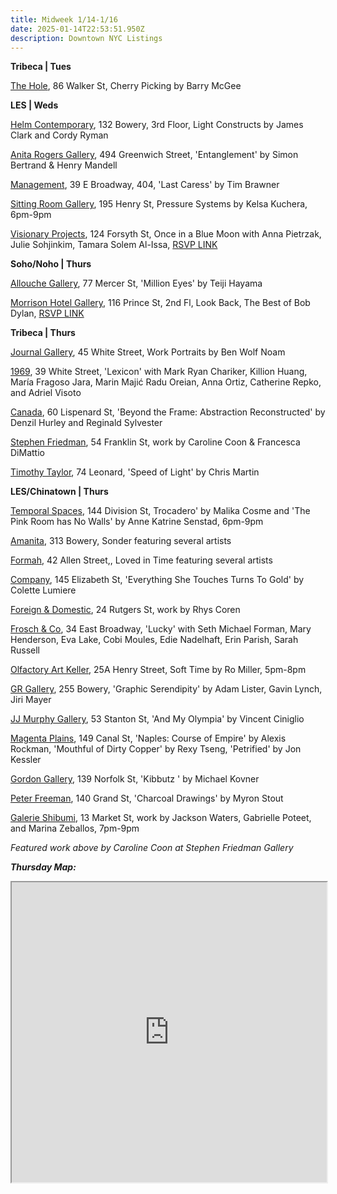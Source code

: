 ```yaml
---
title: Midweek 1/14-1/16
date: 2025-01-14T22:53:51.950Z
description: Downtown NYC Listings
---
```

**T﻿ribeca | Tues**

[The Hole](http://theholenyc.com/), 86 Walker St, Cherry Picking by Barry McGee

**L﻿ES | Weds**

[Helm Contemporary](https://www.helmcontemporary.com/), 132 Bowery, 3rd Floor, Light Constructs by James Clark and Cordy Ryman

[Anita Rogers Gallery](https://www.anitarogersgallery.com/exhibitions/simon-bertrand-henry-mandell), 494 Greenwich Street, 'Entanglement' by Simon Bertrand & Henry Mandell

[Management](https://management.nyc/exhibitions/last-caress/), 39 E Broadway, 404, 'Last Caress' by Tim Brawner

[Sitting Room Gallery](https://www.instagram.com/sittingroomgallery), 195 Henry St, Pressure Systems by Kelsa Kuchera, 6pm-9pm

[Visionary Projects](https://www.instagram.com/visionaryprojectsnyc), 124 Forsyth St, Once in a Blue Moon with Anna Pietrzak, Julie Sohjinkim, Tamara Solem Al-Issa, [RSVP LINK](https://visionaryprojects.org/bluemoon)

**S﻿oho/Noho | Thurs**

[Allouche Gallery](https://www.allouchegallery.com/exhibition/teiji-hayama-million-eyes), 77 Mercer St, 'Million Eyes' by Teiji Hayama

[Morrison Hotel Gallery](https://morrisonhotelgallery.com/), 116 Prince St, 2nd Fl, Look Back, The Best of Bob Dylan, [RSVP LINK](https://morrisonhotelgallery.com/pages/look-back-the-best-of-bob-dylan-ny)

**T﻿ribeca | Thurs**

[Journal Gallery](http://www.thejournalgallery.com/), 45 White Street, Work Portraits by Ben Wolf Noam

[1969](http://www.1969gallery.com/upcoming), 39 White Street, 'Lexicon' with Mark Ryan Chariker, Killion Huang, María Fragoso Jara, Marin Majić Radu Oreian, Anna Ortiz, Catherine Repko, and Adriel Visoto

[Canada](https://canadanewyork.com/exhibitions/beyond-the-frame), 60 Lispenard St, 'Beyond the Frame: Abstraction Reconstructed' by Denzil Hurley and Reginald Sylvester

[Stephen Friedman](https://www.stephenfriedman.com/), 54 Franklin St, work by Caroline Coon & Francesca DiMattio

[Timothy Taylor](https://www.timothytaylor.com/exhibitions/244-chris-martin-speed-of-light/), 74 Leonard, 'Speed of Light' by Chris Martin

**L﻿ES/Chinatown | Thurs**

[Temporal Spaces](https://www.instagram.com/temporal.spaces), 144 Division St, Trocadero' by Malika Cosme and 'The Pink Room has No Walls' by Anne Katrine Senstad, 6pm-9pm

[Amanita](https://spazioamanita.com/exhibitions), 313 Bowery, Sonder featuring several artists

[Formah](https://theformah.com/), 42 Allen Street,, Loved in Time featuring several artists

[Company](https://companygallery.us/exhibitions/everything-she-touches-turns-to-gold), 145 Elizabeth St, 'Everything She Touches Turns To Gold' by Colette Lumiere

[Foreign & Domestic](https://foreigndomestic.io/), 24 Rutgers St, work by Rhys Coren

[Frosch & Co](https://froschandco.com/current), 34 East Broadway, 'Lucky' with Seth Michael Forman, Mary Henderson, Eva Lake, Cobi Moules, Edie Nadelhaft, Erin Parish, Sarah Russell

[Olfactory Art Keller](https://www.olfactoryartkeller.com/exhibitions/ro-miller-soft-time), 25A Henry Street, Soft Time by Ro Miller, 5pm-8pm

[GR Gallery](https://www.gr-gallery.com/exhibitions/graphic-serendipity/), 255 Bowery, 'Graphic Serendipity' by Adam Lister, Gavin Lynch, Jiri Mayer

[JJ Murphy Gallery](https://www.jjmurphygallery.com/), 53 Stanton St, 'And My Olympia' by Vincent Ciniglio

[Magenta Plains](https://magentaplains.com/exhibitions), 149 Canal St, 'Naples: Course of Empire' by Alexis Rockman, 'Mouthful of Dirty Copper' by Rexy Tseng, 'Petrified' by Jon Kessler

[Gordon Gallery](https://www.gordongallery.co.il/new-york-page), 139 Norfolk St, 'Kibbutz ' by Michael Kovner

[Peter Freeman](https://www.peterfreemaninc.com/exhibitions/myron-stout), 140 Grand St, 'Charcoal Drawings' by Myron Stout

[Galerie Shibumi](https://www.instagram.com/galerie.shibumi), 13 Market St, work by Jackson Waters, Gabrielle Poteet, and Marina Zeballos, 7pm-9pm

*F﻿eatured work above by Caroline Coon at Stephen Friedman Gallery*

***T﻿hursday Map:***

<iframe src="https://www.google.com/maps/d/u/1/embed?mid=1FFquUyBweRFz5MKucTXTkTPg3FcSHkQ&ehbc=2E312F" width="100%" height="480"></iframe>